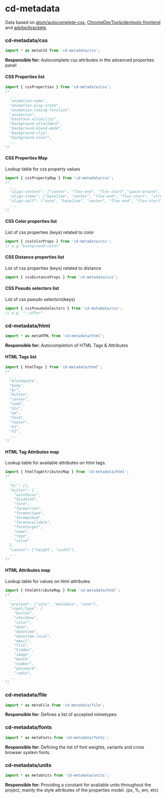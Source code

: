 # cd-metadata

Data based on [atom/autocomplete-css](https://github.com/atom/autocomplete-css), [ChromeDevTools/devtools-frontend](https://github.com/ChromeDevTools/devtools-frontend/blob/master/front_end/sdk/CSSMetadata.js) and [adobe/brackets](https://github.com/adobe/brackets/blob/master/src/extensions/default/CSSCodeHints/CSSProperties.json)

### cd-metadata/css

```ts
import * as metaCSS from 'cd-metadata/css';
```

**Responsible for:** Autocomplete css attributes in the advanced properties panel

#### CSS Properties list

```js
import { cssProperties } from 'cd-metadata/css';
/*
  ...
  "animation-name",
  "animation-play-state",
  "animation-timing-function",
  "animation",
  "backface-visibility",
  "background-attachment",
  "background-blend-mode",
  "background-clip",
  "background-color",
  ...
*/
```

#### CSS Properties Map

Lookup table for css property values

```js
import { cssPropertyMap } from 'cd-metadata/css';
/*
  ...
  "align-content": ["center", "flex-end", "flex-start","space-around", "space-between", "stretch"],
  "align-items": ["baseline", "center", "flex-end", "flex-start", "stretch"],
  "align-self": ["auto", "baseline", "center", "flex-end", "flex-start", "stretch"],
  ...
*/
```

#### CSS Color properties list

List of css properties (keys) related to color

```js
import { cssColorProps } from 'cd-metadata/css';
// e.g "background-color"
```

#### CSS Distance properties list

List of css properties (keys) related to distance

```js
import { cssDistanceProps } from 'cd-metadata/css';
```

#### CSS Pseudo selectors list

List of css pseudo selectors(keys)

```js
import { cssPseudoSelectors } from 'cd-metadata/css';
// e.g  "::after"
```

### cd-metadata/html

```ts
import * as metaHTML from 'cd-metadata/html';
```

**Responsible for:** Autocompletion of HTML Tags & Attributes

#### HTML Tags list

```js
import { htmlTags } from 'cd-metadata/html';
/*
  ...
  "blockquote",
  "body",
  "br",
  "button",
  "canvas",
  "code",
  "div",
  "em",
  "form",
  "footer",
  "h1",
  "h2",
  ...
*/
```

#### HTML Tag Attributes map

Lookup table for available attributes on html tags.

```js
import { htmlTagAttributesMap } from 'cd-metadata/html';
/*
  ...
  "br": [],
  "button": [
    "autofocus",
    "disabled",
    "form",
    "formaction",
    "formenctype",
    "formmethod",
    "formnovalidate",
    "formtarget",
    "name",
    "type",
    "value"
  ],
  "canvas": ["height", "width"],
  ...
*/
```

#### HTML Attributes map

Lookup table for values on html attributes

```js
import { htmlAttributeMap } from 'cd-metadata/html';
/*
  ...
  "preload": ["auto", "metadata", "none"],
  "input/type": [
    "button",
    "checkbox",
    "color",
    "date",
    "datetime",
    "datetime-local",
    "email",
    "file",
    "hidden",
    "image",
    "month",
    "number",
    "password",
    "radio",
  ...
*/
```

### cd-metadata/file

```ts
import * as metaFile from 'cd-metadata/file';
```

**Responsible for:** Defines a list of accepted mimetypes

### cd-metadata/fonts

```ts
import * as metaFonts from 'cd-metadata/fonts';
```

**Responsible for:** Defining the list of font weights, variants and cross browser system fonts.

### cd-metadata/units

```ts
import * as metaUnits from 'cd-metadata/units';
```

**Responsible for:** Providing a constant for available units throughout the project, mainly the style attributes of the properties model. (px, %, em, etc)

